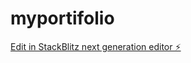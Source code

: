 # myportifolio

[Edit in StackBlitz next generation editor ⚡️](https://stackblitz.com/~/github.com/nyashaushe/myportifolio)